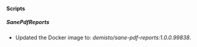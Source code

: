 
#### Scripts

##### SanePdfReports

- Updated the Docker image to: *demisto/sane-pdf-reports:1.0.0.99838*.

